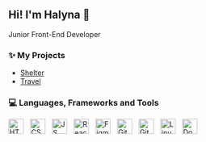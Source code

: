## Hi! I'm Halyna 👋
Junior Front-End Developer

### ✨ My Projects
- [Shelter](https://rolling-scopes-school.github.io/halyna-stehnii-JSFE2023Q1/shelter/index.html)
- [Travel](https://rolling-scopes-school.github.io/halyna-stehnii-JSFEPRESCHOOL2022Q2/travel/)

### 💻 Languages, Frameworks and Tools
<img align="left" alt="HTML" width="30px" style="padding-right:10px" src="https://cdn.jsdelivr.net/gh/devicons/devicon@latest/icons/html5/html5-original.svg" />
<img align="left" alt="CSS" width="30px" style="padding-right:10px" src="https://cdn.jsdelivr.net/gh/devicons/devicon@latest/icons/css3/css3-original.svg" />
<img align="left" alt="JS" width="30px" style="padding-right:10px" src="https://cdn.jsdelivr.net/gh/devicons/devicon@latest/icons/javascript/javascript-original.svg" />
<img align="left" alt="React" width="30px" style="padding-right:10px" src="https://cdn.jsdelivr.net/gh/devicons/devicon@latest/icons/react/react-original.svg" />
<img align="left" alt="Figma" width="30px" style="padding-right:10px" src="https://cdn.jsdelivr.net/gh/devicons/devicon@latest/icons/figma/figma-original.svg" />
<img align="left" alt="Git" width="30px" style="padding-right:10px" src="https://cdn.jsdelivr.net/gh/devicons/devicon@latest/icons/git/git-original.svg" />
<img align="left" alt="GitHub" width="30px" style="padding-right:10px" src="https://cdn.jsdelivr.net/gh/devicons/devicon@latest/icons/github/github-original.svg" />
<img align="left" alt="Linux" width="30px" style="padding-right:10px" src="https://cdn.jsdelivr.net/gh/devicons/devicon@latest/icons/linux/linux-original.svg" />
<img align="left" alt="Docker" width="30px" style="padding-right:10px" src="https://cdn.jsdelivr.net/gh/devicons/devicon@latest/icons/docker/docker-original.svg" />

<!--
https://devicon.dev/
**halyna-stehnii/halyna-stehnii** is a ✨ _special_ ✨ repository because its `README.md` (this file) appears on your GitHub profile.

Here are some ideas to get you started:

- 🔭 I’m currently working on ...
- 🌱 I’m currently learning ...
- 👯 I’m looking to collaborate on ...
- 🤔 I’m looking for help with ...
- 💬 Ask me about ...
- 📫 How to reach me: ...
- 😄 Pronouns: ...
- ⚡ Fun fact: ...
-->
